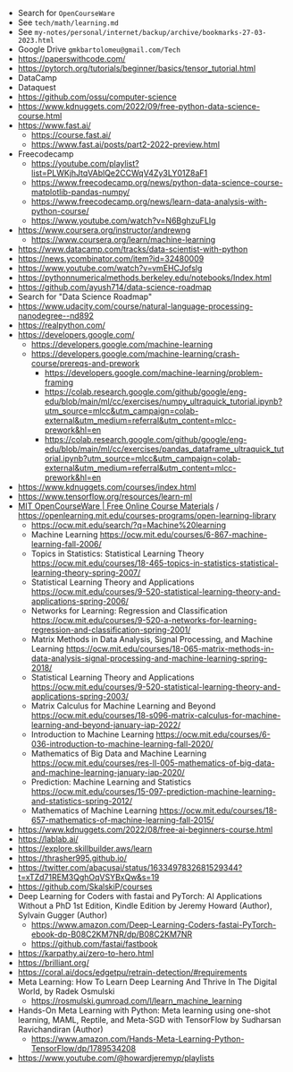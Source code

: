 - Search for `OpenCourseWare`
- See `tech/math/learning.md`
- See `my-notes/personal/internet/backup/archive/bookmarks-27-03-2023.html`
- Google Drive `gmkbartolomeu@gmail.com/Tech`
- https://paperswithcode.com/
- https://pytorch.org/tutorials/beginner/basics/tensor_tutorial.html
- DataCamp
- Dataquest
- https://github.com/ossu/computer-science
- https://www.kdnuggets.com/2022/09/free-python-data-science-course.html
- https://www.fast.ai/
  - https://course.fast.ai/
  - https://www.fast.ai/posts/part2-2022-preview.html
- Freecodecamp
  - https://youtube.com/playlist?list=PLWKjhJtqVAblQe2CCWqV4Zy3LY01Z8aF1
  - https://www.freecodecamp.org/news/python-data-science-course-matplotlib-pandas-numpy/
  - https://www.freecodecamp.org/news/learn-data-analysis-with-python-course/
  - https://www.youtube.com/watch?v=N6BghzuFLIg
- https://www.coursera.org/instructor/andrewng
  - https://www.coursera.org/learn/machine-learning
- https://www.datacamp.com/tracks/data-scientist-with-python
- https://news.ycombinator.com/item?id=32480009
- https://www.youtube.com/watch?v=vmEHCJofslg
- https://pythonnumericalmethods.berkeley.edu/notebooks/Index.html
- https://github.com/ayush714/data-science-roadmap
- Search for "Data Science Roadmap"
- https://www.udacity.com/course/natural-language-processing-nanodegree--nd892
- https://realpython.com/
- https://developers.google.com/
  - https://developers.google.com/machine-learning
  - https://developers.google.com/machine-learning/crash-course/prereqs-and-prework
    - https://developers.google.com/machine-learning/problem-framing
    - https://colab.research.google.com/github/google/eng-edu/blob/main/ml/cc/exercises/numpy_ultraquick_tutorial.ipynb?utm_source=mlcc&utm_campaign=colab-external&utm_medium=referral&utm_content=mlcc-prework&hl=en
    - https://colab.research.google.com/github/google/eng-edu/blob/main/ml/cc/exercises/pandas_dataframe_ultraquick_tutorial.ipynb?utm_source=mlcc&utm_campaign=colab-external&utm_medium=referral&utm_content=mlcc-prework&hl=en
- https://www.kdnuggets.com/courses/index.html
- https://www.tensorflow.org/resources/learn-ml
- [MIT OpenCourseWare | Free Online Course Materials](https://ocw.mit.edu/) / <https://openlearning.mit.edu/courses-programs/open-learning-library>
  - https://ocw.mit.edu/search/?q=Machine%20learning
  - Machine Learning <https://ocw.mit.edu/courses/6-867-machine-learning-fall-2006/>
  - Topics in Statistics: Statistical Learning Theory <https://ocw.mit.edu/courses/18-465-topics-in-statistics-statistical-learning-theory-spring-2007/>
  - Statistical Learning Theory and Applications <https://ocw.mit.edu/courses/9-520-statistical-learning-theory-and-applications-spring-2006/>
  - Networks for Learning: Regression and Classification <https://ocw.mit.edu/courses/9-520-a-networks-for-learning-regression-and-classification-spring-2001/>
  - Matrix Methods in Data Analysis, Signal Processing, and Machine Learning <https://ocw.mit.edu/courses/18-065-matrix-methods-in-data-analysis-signal-processing-and-machine-learning-spring-2018/>
  - Statistical Learning Theory and Applications <https://ocw.mit.edu/courses/9-520-statistical-learning-theory-and-applications-spring-2003/>
  - Matrix Calculus for Machine Learning and Beyond <https://ocw.mit.edu/courses/18-s096-matrix-calculus-for-machine-learning-and-beyond-january-iap-2022/>
  - Introduction to Machine Learning <https://ocw.mit.edu/courses/6-036-introduction-to-machine-learning-fall-2020/>
  - Mathematics of Big Data and Machine Learning <https://ocw.mit.edu/courses/res-ll-005-mathematics-of-big-data-and-machine-learning-january-iap-2020/>
  - Prediction: Machine Learning and Statistics <https://ocw.mit.edu/courses/15-097-prediction-machine-learning-and-statistics-spring-2012/>
  - Mathematics of Machine Learning <https://ocw.mit.edu/courses/18-657-mathematics-of-machine-learning-fall-2015/>
- https://www.kdnuggets.com/2022/08/free-ai-beginners-course.html
- https://lablab.ai/
- https://explore.skillbuilder.aws/learn
- https://thrasher995.github.io/
- https://twitter.com/abacusai/status/1633497832681529344?t=xTZd71REM3QghOqVSYBxQw&s=19
- https://github.com/SkalskiP/courses
- Deep Learning for Coders with fastai and PyTorch: AI Applications Without a PhD 1st Edition, Kindle Edition by Jeremy Howard (Author), Sylvain Gugger (Author) 
  - https://www.amazon.com/Deep-Learning-Coders-fastai-PyTorch-ebook-dp-B08C2KM7NR/dp/B08C2KM7NR
  - https://github.com/fastai/fastbook
- https://karpathy.ai/zero-to-hero.html
- https://brilliant.org/
- https://coral.ai/docs/edgetpu/retrain-detection/#requirements
- Meta Learning: How To Learn Deep Learning And Thrive In The Digital World, by Radek Osmulski
  - https://rosmulski.gumroad.com/l/learn_machine_learning
- Hands-On Meta Learning with Python: Meta learning using one-shot learning, MAML, Reptile, and Meta-SGD with TensorFlow by Sudharsan Ravichandiran (Author)
  - https://www.amazon.com/Hands-Meta-Learning-Python-TensorFlow/dp/1789534208
- https://www.youtube.com/@howardjeremyp/playlists
